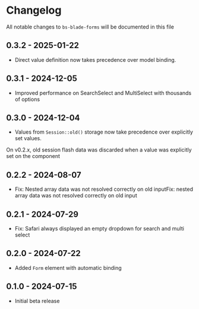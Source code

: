 # Changelog

All notable changes to `bs-blade-forms` will be documented in this file

## 0.3.2 - 2025-01-22

- Direct value definition now takes precedence over model binding.

## 0.3.1 - 2024-12-05

- Improved performance on SearchSelect and MultiSelect with thousands of options

## 0.3.0 - 2024-12-04

- Values from `Session::old()` storage now take precedence over explicitly set values.

On v0.2.x, old session flash data was discarded when a value was explicitly set on the component

## 0.2.2 - 2024-08-07

- Fix: Nested array data was not resolved correctly on old inputFix: nested array data was not resolved correctly on old
  input

## 0.2.1 - 2024-07-29

- Fix: Safari always displayed an empty dropdown for search and multi select

## 0.2.0 - 2024-07-22

- Added `Form` element with automatic binding

## 0.1.0 - 2024-07-15

- Initial beta release
